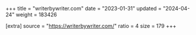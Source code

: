 +++
title = "writerbywriter.com"
date = "2023-01-31"
updated = "2024-04-24"
weight = 183426

[extra]
source = "https://writerbywriter.com/"
ratio = 4
size = 179
+++
